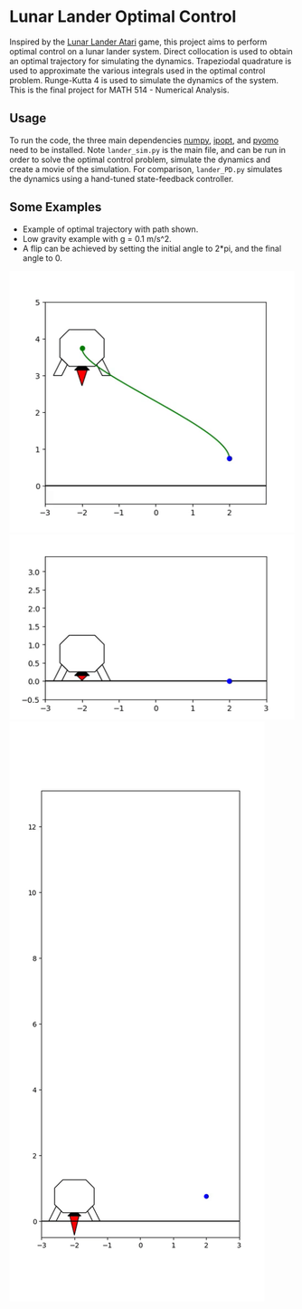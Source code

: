 # Lunar Lander Optimal Control
Inspired by the [Lunar Lander Atari](https://en.wikipedia.org/wiki/Lunar_Lander_(1979_video_game)) game, this project aims to perform optimal control on a lunar lander system. Direct collocation is used to obtain an optimal trajectory for simulating the dynamics. Trapeziodal quadrature is used to approximate the various integrals used in the optimal control problem. Runge-Kutta 4 is used to simulate the dynamics of the system. This is the final project for MATH 514 - Numerical Analysis.

## Usage
To run the code, the three main dependencies [numpy](https://numpy.org/), [ipopt](https://coin-or.github.io/Ipopt/), and [pyomo](http://www.pyomo.org/) need to be installed. Note `lander_sim.py` is the main file, and can be run in order to solve the optimal control problem, simulate the dynamics and create a movie of the simulation. For comparison, `lander_PD.py` simulates the dynamics using a hand-tuned state-feedback controller.

## Some Examples
- Example of optimal trajectory with path shown.
- Low gravity example with g = 0.1 m/s^2.
- A flip can be achieved by setting the initial angle to 2\*pi, and the final angle to 0.

![](movies/gifs/show_traj.gif)
![](movies/gifs/low_grav.gif)
![](movies/gifs/flip.gif)
